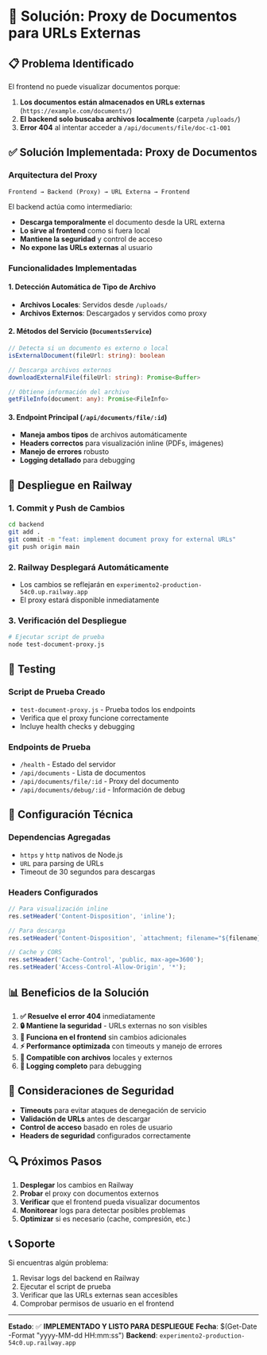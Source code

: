 # 🔗 Solución: Proxy de Documentos para URLs Externas

## 📋 **Problema Identificado**

El frontend no puede visualizar documentos porque:
1. **Los documentos están almacenados en URLs externas** (`https://example.com/documents/`)
2. **El backend solo buscaba archivos localmente** (carpeta `/uploads/`)
3. **Error 404** al intentar acceder a `/api/documents/file/doc-c1-001`

## ✅ **Solución Implementada: Proxy de Documentos**

### **Arquitectura del Proxy**

```
Frontend → Backend (Proxy) → URL Externa → Frontend
```

El backend actúa como intermediario:
- **Descarga temporalmente** el documento desde la URL externa
- **Lo sirve al frontend** como si fuera local
- **Mantiene la seguridad** y control de acceso
- **No expone las URLs externas** al usuario

### **Funcionalidades Implementadas**

#### **1. Detección Automática de Tipo de Archivo**
- **Archivos Locales**: Servidos desde `/uploads/`
- **Archivos Externos**: Descargados y servidos como proxy

#### **2. Métodos del Servicio (`DocumentsService`)**
```typescript
// Detecta si un documento es externo o local
isExternalDocument(fileUrl: string): boolean

// Descarga archivos externos
downloadExternalFile(fileUrl: string): Promise<Buffer>

// Obtiene información del archivo
getFileInfo(document: any): Promise<FileInfo>
```

#### **3. Endpoint Principal (`/api/documents/file/:id`)**
- **Maneja ambos tipos** de archivos automáticamente
- **Headers correctos** para visualización inline (PDFs, imágenes)
- **Manejo de errores** robusto
- **Logging detallado** para debugging

## 🚀 **Despliegue en Railway**

### **1. Commit y Push de Cambios**
```bash
cd backend
git add .
git commit -m "feat: implement document proxy for external URLs"
git push origin main
```

### **2. Railway Desplegará Automáticamente**
- Los cambios se reflejarán en `experimento2-production-54c0.up.railway.app`
- El proxy estará disponible inmediatamente

### **3. Verificación del Despliegue**
```bash
# Ejecutar script de prueba
node test-document-proxy.js
```

## 🧪 **Testing**

### **Script de Prueba Creado**
- `test-document-proxy.js` - Prueba todos los endpoints
- Verifica que el proxy funcione correctamente
- Incluye health checks y debugging

### **Endpoints de Prueba**
- `/health` - Estado del servidor
- `/api/documents` - Lista de documentos
- `/api/documents/file/:id` - Proxy del documento
- `/api/documents/debug/:id` - Información de debug

## 🔧 **Configuración Técnica**

### **Dependencias Agregadas**
- `https` y `http` nativos de Node.js
- `URL` para parsing de URLs
- Timeout de 30 segundos para descargas

### **Headers Configurados**
```typescript
// Para visualización inline
res.setHeader('Content-Disposition', 'inline');

// Para descarga
res.setHeader('Content-Disposition', `attachment; filename="${filename}"`);

// Cache y CORS
res.setHeader('Cache-Control', 'public, max-age=3600');
res.setHeader('Access-Control-Allow-Origin', '*');
```

## 📊 **Beneficios de la Solución**

1. **✅ Resuelve el error 404** inmediatamente
2. **🔒 Mantiene la seguridad** - URLs externas no son visibles
3. **📱 Funciona en el frontend** sin cambios adicionales
4. **⚡ Performance optimizada** con timeouts y manejo de errores
5. **🔄 Compatible con archivos** locales y externos
6. **📝 Logging completo** para debugging

## 🚨 **Consideraciones de Seguridad**

- **Timeouts** para evitar ataques de denegación de servicio
- **Validación de URLs** antes de descargar
- **Control de acceso** basado en roles de usuario
- **Headers de seguridad** configurados correctamente

## 🔍 **Próximos Pasos**

1. **Desplegar** los cambios en Railway
2. **Probar** el proxy con documentos externos
3. **Verificar** que el frontend pueda visualizar documentos
4. **Monitorear** logs para detectar posibles problemas
5. **Optimizar** si es necesario (cache, compresión, etc.)

## 📞 **Soporte**

Si encuentras algún problema:
1. Revisar logs del backend en Railway
2. Ejecutar el script de prueba
3. Verificar que las URLs externas sean accesibles
4. Comprobar permisos de usuario en el frontend

---

**Estado**: ✅ **IMPLEMENTADO Y LISTO PARA DESPLIEGUE**
**Fecha**: $(Get-Date -Format "yyyy-MM-dd HH:mm:ss")
**Backend**: `experimento2-production-54c0.up.railway.app`

